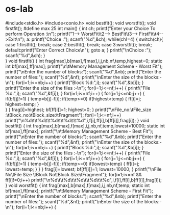 # os-lab
#include<stdio.h>
#include<conio.h>
void bestfit();
void worstfit();
void firstfit();
#define max 25
int main()
{
	int ch;
	printf("Enter your Choice To perform Operation :\n");
	printf("1--> WorstFit\t2--> BestFit\t3--> FirstFit\t4-->Exit\n");
	a:
	printf("Choice :");
	scanf("%d",&ch);
	while(ch!=4)
	{
		switch(ch){
			case 1:firstfit();
				break;
			case 2:bestfit();
				break;
			case 3:worstfit();
				break;
			default:printf("Enter Correct Choice\n");
				goto a;
		}
		printf("\nChoice :");
		scanf("%d",&ch);
	}	
}
void firstfit()
{
	int frag[max],b[max],f[max],i,j,nb,nf,temp,highest=0;
	static int bf[max],ff[max];
	printf("\n\tMemory Management Scheme - Worst Fit");
	printf("\nEnter the number of blocks:");
	scanf("%d",&nb);
	printf("Enter the number of files:");
	scanf("%d",&nf);
	printf("\nEnter the size of the blocks:-\n");
	for(i=1;i<=nb;i++)
	{
		printf("Block %d:",i);
		scanf("%d",&b[i]);
	}
	printf("Enter the size of the files :-\n");
	for(i=1;i<=nf;i++)
	{
		printf("File %d:",i);
		scanf("%d",&f[i]);
	}
	for(i=1;i<=nf;i++)
	{
		for(j=1;j<=nb;j++)
		{
			if(bf[j]!=1) 
			{
				temp=b[j]-f[i];
				if(temp>=0)
				if(highest<temp)
				{
					ff[i]=j;
					highest=temp;
				}		
			}
		}
		frag[i]=highest;
		bf[ff[i]]=1;
		highest=0;
	}
	printf("\nFile_no:\tFile_size :\tBlock_no:\tBlock_size:\tFragment");
	for(i=1;i<=nf;i++)
	printf("\n%d\t\t%d\t\t%d\t\t%d\t\t%d",i,f[i],ff[i],b[ff[i]],frag[i]);
}
void bestfit()
{
	int frag[max],b[max],f[max],i,j,nb,nf,temp,lowest=10000;
	static int bf[max],ff[max];
	printf("\n\tMemory Management Scheme - Best Fit");
	printf("\nEnter the number of blocks:");
	scanf("%d",&nb);
	printf("Enter the number of files:");
	scanf("%d",&nf);
	printf("\nEnter the size of the blocks:-\n");
	for(i=1;i<=nb;i++)
	{
		printf("Block %d:",i);
		scanf("%d",&b[i]);
	}
	printf("Enter the size of the files :-\n");
	for(i=1;i<=nf;i++)
	{
		printf("File %d:",i);
		scanf("%d",&f[i]);
	}
	for(i=1;i<=nf;i++)
	{
		for(j=1;j<=nb;j++)
		{
			if(bf[j]!=1)
			{
				temp=b[j]-f[i];
				if(temp>=0)
				if(lowest>temp)
				{
					ff[i]=j;
					lowest=temp;
				}
			}
		}
		frag[i]=lowest;
		bf[ff[i]]=1;
		lowest=10000;
	}
	printf("\nFile No\tFile Size \tBlock No\tBlock Size\tFragment");
	for(i=1;i<=nf && ff[i]!=0;i++)
	printf("\n%d\t\t%d\t\t%d\t\t%d\t\t%d",i,f[i],ff[i],b[ff[i]],frag[i]);	
}
void worstfit()
{
	int frag[max],b[max],f[max],i,j,nb,nf,temp;
	static int bf[max],ff[max];
	printf("\n\tMemory Management Scheme - First Fit");
	printf("\nEnter the number of blocks:");
	scanf("%d",&nb);
	printf("Enter the number of files:");
	scanf("%d",&nf);
	printf("\nEnter the size of the blocks:-\n");
	for(i=1;i<=nb;i++)
	{
